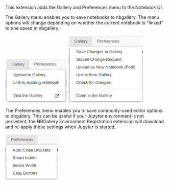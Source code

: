 This extension adds the Gallery and Preferences menu to the Notebook UI.

The Gallery menu enables you to save notebooks to nbgallery.  The menu options will change depending on whether the current notebook is "linked" to one saved in nbgallery.

![Gallery Menu (unlinked)](gallery_menu_1.png) ![Gallery Menu (linked)](gallery_menu_2.png)

The Preferences menu enables you to save commonly-used editor options to nbgallery.  This can be useful if your Jupyter environment is not persistent; the NBGallery Environment Registration extension will download and re-apply those settings when Jupyter is started.

![Preferences Menu](preferences_menu.png)
